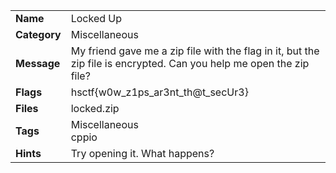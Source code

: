<table>
  <tr>
    <td><strong>Name</strong></td>
    <td>Locked Up</td>
  </tr>
  <tr>
    <td><strong>Category</strong></td>
    <td>Miscellaneous</td>
  </tr>
  <tr>
    <td><strong>Message</strong></td>
    <td>My friend gave me a zip file with the flag in it, but the zip file is encrypted. Can you help me open the zip file?</td>
  </tr>
  <tr>
    <td><strong>Flags</strong></td>
    <td>hsctf{w0w_z1ps_ar3nt_th@t_secUr3}</td>
  </tr>
  <tr>
    <td><strong>Files</strong></td>
    <td>locked.zip</td>
  </tr>
  <tr>
    <td><strong>Tags</strong></td>
    <td>Miscellaneous<br>cppio</td>
  </tr>
  <tr>
    <td><strong>Hints</strong></td>
    <td>Try opening it. What happens?</td>
  </tr>
</table>
